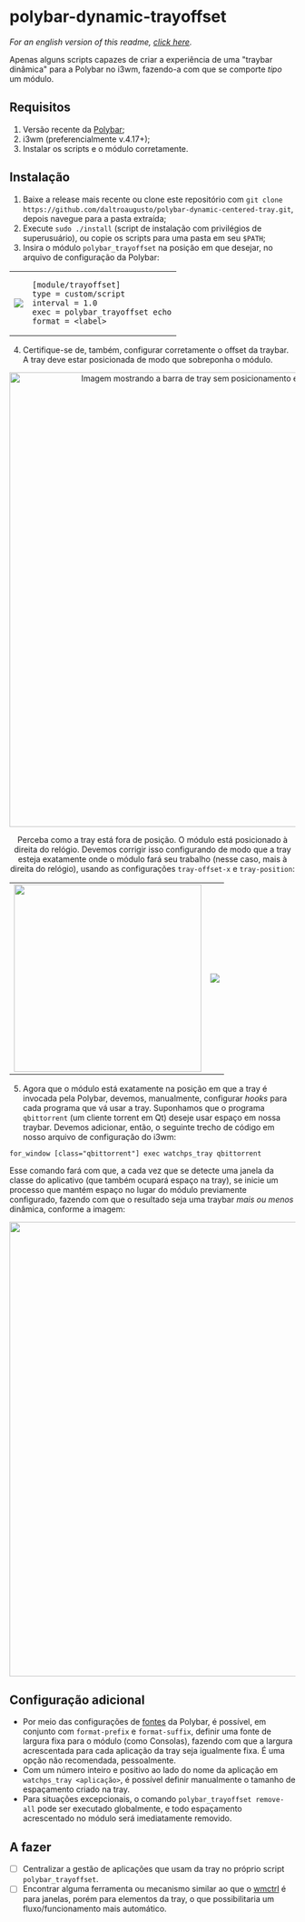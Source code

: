 # polybar-dynamic-trayoffset
*For an english version of this readme, <a href="https://github.com/daltroaugusto/polybar-dynamic-trayoffset/blob/main/README_EN.md">click here</a>.*

Apenas alguns scripts capazes de criar a experiência de uma "traybar dinâmica" para a Polybar no i3wm, fazendo-a com que se comporte *tipo* um módulo.

## Requisitos
1. Versão recente da [Polybar](https://github.com/polybar/polybar/);
2. i3wm (preferencialmente v.4.17+);
3. Instalar os scripts e o módulo corretamente.

## Instalação
1. Baixe a release mais recente ou clone este repositório com ```git clone https://github.com/daltroaugusto/polybar-dynamic-centered-tray.git```, depois navegue para a pasta extraída;
2. Execute ```sudo ./install``` (script de instalação com privilégios de superusuário), ou copie os scripts para uma pasta em seu ```$PATH```;
3. Insira o módulo ```polybar_trayoffset``` na posição em que desejar, no arquivo de configuração da Polybar:

<table align="center">
    <tbody>
        <tr>
            <td><img src="https://i.imgur.com/Jp2SVAv.png" /></td>
            <td>
                
    [module/trayoffset]
    type = custom/script
    interval = 1.0
    exec = polybar_trayoffset echo
    format = <label>
                
</td>
</tr>
</tbody>
</table>

4. Certifique-se de, também, configurar corretamente o offset da traybar. A tray deve estar posicionada de modo que sobreponha o módulo.

<div align="center">
<img width="800" src="https://i.imgur.com/qIO6jeI.png" alt="Imagem mostrando a barra de tray sem posicionamento e ação do módulo trayoffset." />

Perceba como a tray está fora de posição. O módulo está posicionado à direita do relógio. Devemos corrigir isso configurando de modo que a tray esteja exatamente onde o módulo fará seu trabalho (nesse caso, mais à direita do relógio), usando as configurações ```tray-offset-x``` e ```tray-position```:

<table>
<tbody>
<tr>
<td><img width="330" src="https://i.imgur.com/ZH14U9x.png" /></td>
<td><img src="https://i.imgur.com/TBzl2Dm.png" /></td>
</tr>
</tbody>
</table>
</div>

5. Agora que o módulo está exatamente na posição em que a tray é invocada pela Polybar, devemos, manualmente, configurar *hooks* para cada programa que vá usar a tray. Suponhamos que o programa ```qbittorrent``` (um cliente torrent em Qt) deseje usar espaço em nossa traybar. Devemos adicionar, então, o seguinte trecho de código em nosso arquivo de configuração do i3wm:

```
for_window [class="qbittorrent"] exec watchps_tray qbittorrent
```

Esse comando fará com que, a cada vez que se detecte uma janela da classe do aplicativo (que também ocupará espaço na tray), se inicie um processo que mantém espaço no lugar do módulo previamente configurado, fazendo com que o resultado seja uma traybar *mais ou menos* dinâmica, conforme a imagem:

<div align="center">
<img src="https://i.imgur.com/GDnAOcw.png" width="800">
</div>

## Configuração adicional

* Por meio das configurações de <a href="https://github.com/polybar/polybar/wiki/Fonts">fontes</a> da Polybar, é possível, em conjunto com ```format-prefix``` e ```format-suffix```, definir uma fonte de largura fixa para o módulo (como Consolas), fazendo com que a largura acrescentada para cada aplicação da tray seja igualmente fixa. É uma opção não recomendada, pessoalmente.
* Com um número inteiro e positivo ao lado do nome da aplicação em ```watchps_tray <aplicação>```, é possível definir manualmente o tamanho de espaçamento criado na tray.
* Para situações excepcionais, o comando ```polybar_trayoffset remove-all``` pode ser executado globalmente, e todo espaçamento acrescentado no módulo será imediatamente removido.

## A fazer
- [ ] Centralizar a gestão de aplicações que usam da tray no próprio script ```polybar_trayoffset```.
- [ ] Encontrar alguma ferramenta ou mecanismo similar ao que o <a href="https://sites.google.com/site/tstyblo/wmctrl/">wmctrl</a> é para janelas, porém para elementos da tray, o que possibilitaria um fluxo/funcionamento mais automático.
